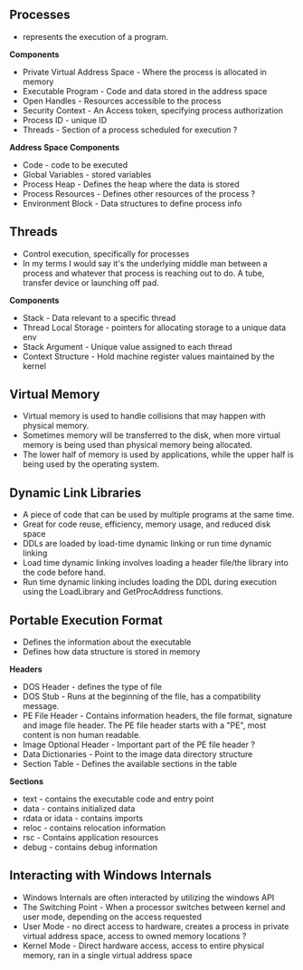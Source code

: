 
## Processes

- represents the execution of a program. 

**Components**

- Private Virtual Address Space - Where the process is allocated in memory
- Executable Program - Code and data stored in the address space 
- Open Handles - Resources accessible to the process
- Security Context - An Access token, specifying process authorization
- Process ID - unique ID
- Threads - Section  of a process scheduled for execution ?

**Address Space Components**

- Code - code to be executed 
- Global Variables - stored variables 
- Process Heap - Defines the heap where the data is stored
- Process Resources - Defines other resources of the process ? 
- Environment Block - Data structures to define process info


## Threads

- Control execution, specifically for processes 
- In my terms I would say it's the underlying middle man between a process and whatever that process is reaching out to do. A tube, transfer device or launching off pad. 

**Components** 

- Stack - Data relevant to a specific thread
- Thread Local Storage - pointers for allocating storage to a unique data env
- Stack Argument - Unique value assigned to each thread
- Context Structure - Hold machine register values maintained by the kernel 

## Virtual Memory

- Virtual memory is used to handle collisions that may happen with physical memory. 
- Sometimes memory will be transferred to the disk, when more virtual memory is being used than physical memory being allocated. 
- The lower half of memory is used by applications, while the upper half is being used by the operating system. 

## Dynamic Link Libraries

- A piece of code that can be used by multiple programs at the same time. 
- Great for code reuse, efficiency, memory usage, and reduced disk space
- DDLs are loaded by load-time dynamic linking or run time dynamic linking
- Load time dynamic linking involves loading a header file/the library into the code before hand. 
- Run time dynamic linking includes loading the DDL during execution using the LoadLibrary and GetProcAddress functions. 


## Portable Execution Format

- Defines the information about the executable
- Defines how data structure is stored in memory

**Headers**

- DOS Header - defines the type of file
- DOS Stub - Runs at the beginning of the file, has a compatibility message.
- PE File Header - Contains information headers, the file format, signature and image file header. The PE file header starts with a "PE", most content is non human readable. 
- Image Optional Header - Important part of the PE file header ? 
- Data Dictionaries - Point to the image data directory structure
- Section Table - Defines the available sections in the table

**Sections**

- text - contains the executable code and entry point
- data - contains initialized data
- rdata or idata - contains imports
- reloc  - contains relocation information
- rsc  - Contains application resources
- debug - contains debug information

## Interacting with Windows Internals

- Windows Internals are often interacted by utilizing the windows API 
- The Switching Point - When a processor switches between kernel and user mode, depending on the access requested
- User Mode - no direct access to hardware, creates a process in private virtual address space, access to owned memory locations ? 
- Kernel Mode - Direct hardware access, access to entire physical memory, ran in a single virtual address space

